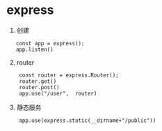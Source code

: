 # express 

1. 创建
```
   const app = express();
   app.listen()
```

2. router
```
    const router = express.Router();
    router.get()
    router.post()
    app.use("/user",  router)  
```

3. 静态服务
```
    app.use(express.static(__dirname+"/public"))
```